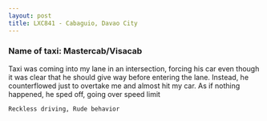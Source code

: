 ```yaml
---
layout: post
title: LXC841 - Cabaguio, Davao City
---
```


### Name of taxi: Mastercab/Visacab

Taxi was coming into my lane in an intersection, forcing his car even though it was clear that he should give way before entering the lane. Instead, he counterflowed just to overtake me and almost hit my car. As if nothing happened, he sped off, going over speed limit

```Reckless driving, Rude behavior```
